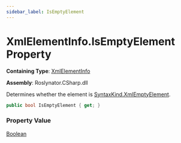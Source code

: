 ```yaml
---
sidebar_label: IsEmptyElement
---
```


# XmlElementInfo\.IsEmptyElement Property

**Containing Type**: [XmlElementInfo](../index.md)

**Assembly**: Roslynator\.CSharp\.dll

  
Determines whether the element is [SyntaxKind.XmlEmptyElement](https://docs.microsoft.com/en-us/dotnet/api/microsoft.codeanalysis.csharp.syntaxkind.xmlemptyelement)\.

```csharp
public bool IsEmptyElement { get; }
```

### Property Value

[Boolean](https://docs.microsoft.com/en-us/dotnet/api/system.boolean)

